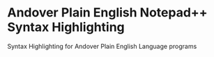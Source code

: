 # Andover Plain English Notepad++ Syntax Highlighting

Syntax Highlighting for Andover Plain English Language programs

